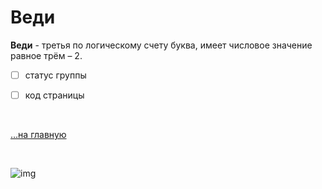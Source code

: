 # Веди

**Веди** - третья по логическому счету буква, имеет числовое значение равное трём – 2.

- [ ]  статус группы
- [ ]  код страницы


<br>

[…на главную](/)

<br>

![img](https://1.bp.blogspot.com/-wFaMiAHx-Y8/YG3EaVrCDFI/AAAAAAAAGZY/IYjO6zFHW5wjj4I_HrssCIShQpMxWMHlgCLcBGAsYHQ/s800/IMG_2094.PNG)

